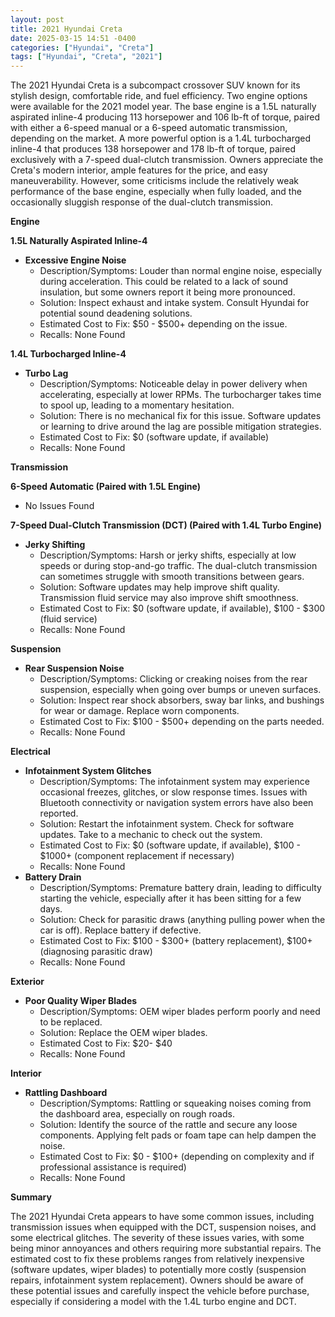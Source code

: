 ```yaml
---
layout: post
title: 2021 Hyundai Creta
date: 2025-03-15 14:51 -0400
categories: ["Hyundai", "Creta"]
tags: ["Hyundai", "Creta", "2021"]
---
```

The 2021 Hyundai Creta is a subcompact crossover SUV known for its stylish design, comfortable ride, and fuel efficiency. Two engine options were available for the 2021 model year. The base engine is a 1.5L naturally aspirated inline-4 producing 113 horsepower and 106 lb-ft of torque, paired with either a 6-speed manual or a 6-speed automatic transmission, depending on the market. A more powerful option is a 1.4L turbocharged inline-4 that produces 138 horsepower and 178 lb-ft of torque, paired exclusively with a 7-speed dual-clutch transmission. Owners appreciate the Creta's modern interior, ample features for the price, and easy maneuverability. However, some criticisms include the relatively weak performance of the base engine, especially when fully loaded, and the occasionally sluggish response of the dual-clutch transmission.

**Engine**

**1.5L Naturally Aspirated Inline-4**

*   **Excessive Engine Noise**
    *   Description/Symptoms: Louder than normal engine noise, especially during acceleration. This could be related to a lack of sound insulation, but some owners report it being more pronounced.
    *   Solution: Inspect exhaust and intake system. Consult Hyundai for potential sound deadening solutions.
    *   Estimated Cost to Fix: $50 - $500+ depending on the issue.
    *   Recalls: None Found

**1.4L Turbocharged Inline-4**

*   **Turbo Lag**
    *   Description/Symptoms: Noticeable delay in power delivery when accelerating, especially at lower RPMs. The turbocharger takes time to spool up, leading to a momentary hesitation.
    *   Solution: There is no mechanical fix for this issue. Software updates or learning to drive around the lag are possible mitigation strategies.
    *   Estimated Cost to Fix: $0 (software update, if available)
    *   Recalls: None Found

**Transmission**

**6-Speed Automatic (Paired with 1.5L Engine)**

*   No Issues Found

**7-Speed Dual-Clutch Transmission (DCT) (Paired with 1.4L Turbo Engine)**

*   **Jerky Shifting**
    *   Description/Symptoms: Harsh or jerky shifts, especially at low speeds or during stop-and-go traffic. The dual-clutch transmission can sometimes struggle with smooth transitions between gears.
    *   Solution: Software updates may help improve shift quality. Transmission fluid service may also improve shift smoothness.
    *   Estimated Cost to Fix: $0 (software update, if available), $100 - $300 (fluid service)
    *   Recalls: None Found

**Suspension**

*   **Rear Suspension Noise**
    *   Description/Symptoms: Clicking or creaking noises from the rear suspension, especially when going over bumps or uneven surfaces.
    *   Solution: Inspect rear shock absorbers, sway bar links, and bushings for wear or damage. Replace worn components.
    *   Estimated Cost to Fix: $100 - $500+ depending on the parts needed.
    *   Recalls: None Found

**Electrical**

*   **Infotainment System Glitches**
    *   Description/Symptoms: The infotainment system may experience occasional freezes, glitches, or slow response times. Issues with Bluetooth connectivity or navigation system errors have also been reported.
    *   Solution: Restart the infotainment system. Check for software updates. Take to a mechanic to check out the system.
    *   Estimated Cost to Fix: $0 (software update, if available), $100 - $1000+ (component replacement if necessary)
    *   Recalls: None Found
*   **Battery Drain**
    *   Description/Symptoms: Premature battery drain, leading to difficulty starting the vehicle, especially after it has been sitting for a few days.
    *   Solution: Check for parasitic draws (anything pulling power when the car is off). Replace battery if defective.
    *   Estimated Cost to Fix: $100 - $300+ (battery replacement), $100+ (diagnosing parasitic draw)
    *   Recalls: None Found

**Exterior**

*   **Poor Quality Wiper Blades**
    *   Description/Symptoms: OEM wiper blades perform poorly and need to be replaced.
    *   Solution: Replace the OEM wiper blades.
    *   Estimated Cost to Fix: $20- $40
    *   Recalls: None Found

**Interior**

*   **Rattling Dashboard**
    *   Description/Symptoms: Rattling or squeaking noises coming from the dashboard area, especially on rough roads.
    *   Solution: Identify the source of the rattle and secure any loose components. Applying felt pads or foam tape can help dampen the noise.
    *   Estimated Cost to Fix: $0 - $100+ (depending on complexity and if professional assistance is required)
    *   Recalls: None Found

**Summary**

The 2021 Hyundai Creta appears to have some common issues, including transmission issues when equipped with the DCT, suspension noises, and some electrical glitches. The severity of these issues varies, with some being minor annoyances and others requiring more substantial repairs. The estimated cost to fix these problems ranges from relatively inexpensive (software updates, wiper blades) to potentially more costly (suspension repairs, infotainment system replacement). Owners should be aware of these potential issues and carefully inspect the vehicle before purchase, especially if considering a model with the 1.4L turbo engine and DCT.

